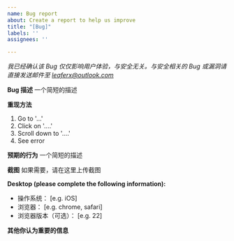 ```yaml
---
name: Bug report
about: Create a report to help us improve
title: "[Bug]"
labels: ''
assignees: ''

---
```


*我已经确认该 Bug 仅仅影响用户体验，与安全无关。与安全相关的 Bug 或漏洞请直接发送邮件至 leaferx@outlook.com*

**Bug 描述**
一个简短的描述

**重现方法**
1. Go to '...'
2. Click on '....'
3. Scroll down to '....'
4. See error

**预期的行为**
一个简短的描述

**截图**
如果需要，请在这里上传截图

**Desktop (please complete the following information):**
 - 操作系统： [e.g. iOS]
 - 浏览器： [e.g. chrome, safari]
 - 浏览器版本（可选）： [e.g. 22]

**其他你认为重要的信息**
